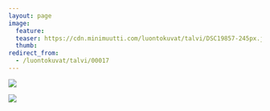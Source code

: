 ```yaml
---
layout: page
image:
  feature:
  teaser: https://cdn.minimuutti.com/luontokuvat/talvi/DSC19857-245px.jpg
  thumb:
redirect_from:
  - /luontokuvat/talvi/00017
---
```


![](https://cdn.minimuutti.com/luontokuvat/talvi/DSC19847-800px.jpg)

![](https://cdn.minimuutti.com/luontokuvat/talvi/DSC19857-800px.jpg)
